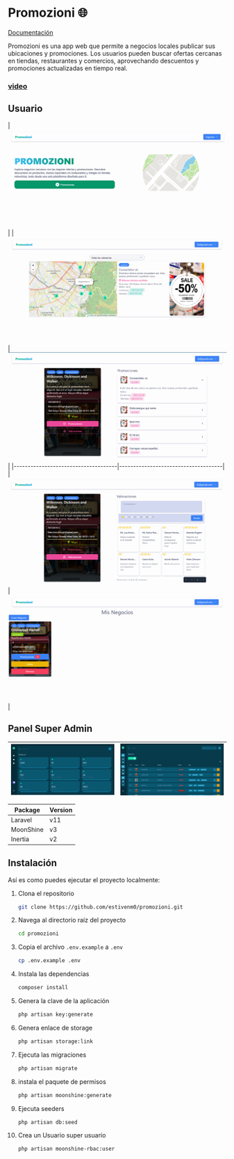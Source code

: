 # Promozioni 🌐

[Documentación](./.docs/README.md)

Promozioni es una app web que permite a negocios locales publicar sus ubicaciones y promociones. Los usuarios pueden buscar ofertas cercanas en tiendas, restaurantes y comercios, aprovechando descuentos y promociones actualizadas en tiempo real.

### [video](https://youtu.be/GLLfL2B6zdY)


## Usuario
|![welcome](./.docs/welcome.png)                                        |
| ![dashboard](./.docs/dashboard.png) | ![promotion](./.docs/promotion.png) |
|-------------------------------------|-------------------------------------|
| ![rating](./.docs/rating.png)       |![businesses](./.docs/businesses.png)|



## Panel Super Admin
| ![admin1](./.docs/admin1.png) | ![admin2](./.docs/admin2.png) |
|--------------------------------|--------------------------------|



Package | Version
--- | ---
Laravel | v11
MoonShine  | v3
Inertia | v2

## Instalación
Así es como puedes ejecutar el proyecto localmente:

1. Clona el repositorio
    ```sh
    git clone https://github.com/estivenm0/promozioni.git
    ```

2. Navega al directorio raíz del proyecto
    ```sh
    cd promozioni
    ```

3. Copia el archivo `.env.example` a `.env`
    ```sh
    cp .env.example .env
    ```


4. Instala las dependencias
    ```sh
    composer install
    ```

5. Genera la clave de la aplicación
    ```sh
    php artisan key:generate
    ```

5. Genera enlace de storage
    ```sh
    php artisan storage:link
    ```

6. Ejecuta las migraciones
    ```sh
    php artisan migrate
    ```

7. instala el paquete de permisos
    ```sh
    php artisan moonshine:generate
    ```

8. Ejecuta seeders
    ```sh
    php artisan db:seed
    ```

8. Crea un Usuario super usuario
    ```sh
    php artisan moonshine-rbac:user
    ```